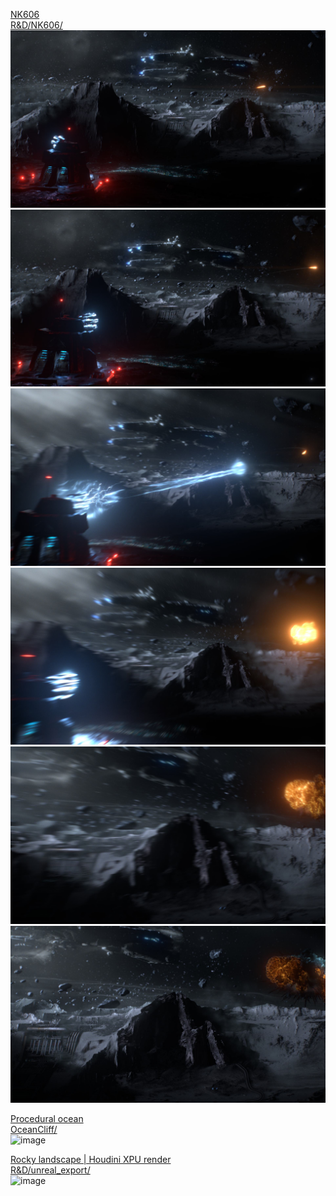 [NK606](https://www.compositingacademy.com/advanced-cg-compositing)\
[R&D/NK606/](R&D/NK606/)\
![image](R&D/NK606/render/out.0056.jpg)
![image](R&D/NK606/render/out.0135.jpg)
![image](R&D/NK606/render/out.0170.jpg)
![image](R&D/NK606/render/out.0178.jpg)
![image](R&D/NK606/render/out.0206.jpg)
![image](R&D/NK606/render/out.0221.jpg)

[Procedural ocean](https://www.artstation.com/artwork/zxnKgD)\
[OceanCliff/](OceanCliff/)\
![image](https://cdnb.artstation.com/p/assets/video_clips/images/086/009/449/small_square/0x384c0-thumb.jpg)

[Rocky landscape | Houdini XPU render](https://www.artstation.com/artwork/QXbndd)\
[R&D/unreal_export/](R&D/unreal_export/)\
![image](https://cdna.artstation.com/p/assets/images/images/077/076/396/large/0x384c0-bg.jpg?1718537144)